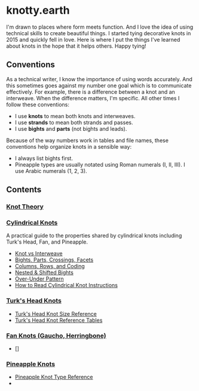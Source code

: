 # knotty.earth

I'm drawn to places where form meets function. And I love the idea of using technical skills to create beautiful things. I started tying decorative knots in 2015 and quickly fell in love. Here is where I put the things I've learned about knots in the hope that it helps others. Happy tying!

## Conventions

As a technical writer, I know the importance of using words accurately. And this sometimes goes against my number one goal which is to communicate effectively. For example, there is a difference between a knot and an interweave. When the difference matters, I'm specific. All other times I follow these conventions: 

* I use **knots** to mean both knots and interweaves. 
* I use **strands** to mean both strands and passes.
* I use **bights** and **parts** (not bights and leads). 

Because of the way numbers work in tables and file names, these conventions help organize knots in a sensible way: 

* I always list bights first. 
* Pineapple types are usually notated using Roman numerals (I, II, III). I use Arabic numerals (1, 2, 3). 

## Contents

### [Knot Theory](.general/knot-theory.md)

### [Cylindrical Knots](./cylindrical/README.md)

A practical guide to the properties shared by cylindrical knots including Turk's Head, Fan, and Pineapple. 

* [Knot vs Interweave](./cylindrical/knot-vs-interweave.md)
* [Bights, Parts, Crossings, Facets](./cylindrical/bights-parts-crossings-facets.md)
* [Columns, Rows, and Coding](./cylindrical/column-row-coding.md)
* [Nested & Shifted Bights](./cylindrical/nested-shifted.md)
* [Over-Under Pattern](./cylindrical/over-under-pattern.md)
* [How to Read Cylindrical Knot Instructions](./cylindrical/cylindrical-instructions.md)

### [Turk's Head Knots](./thk/README.md)

* [Turk's Head Knot Size Reference](./thk/thk-size-reference.md)
* [Turk's Head Knot Reference Tables](./thk/thk-reference-tables.md)

### [Fan Knots (Gaucho, Herringbone)](./fan/README.md)

* []

### [Pineapple Knots](./pk/README.md)

* [Pineapple Knot Type Reference](./pk/pk-type-reference.md)
* []()

